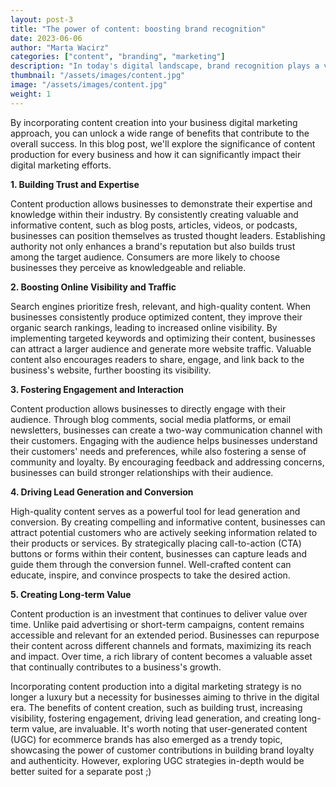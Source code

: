 ```yaml
---
layout: post-3
title: "The power of content: boosting brand recognition"
date: 2023-06-06
author: "Marta Wacirz"
categories: ["content", "branding", "marketing"]
description: "In today's digital landscape, brand recognition plays a vital role in the success of any business."
thumbnail: "/assets/images/content.jpg"
image: "/assets/images/content.jpg"
weight: 1
---
```

  By incorporating content creation into your business digital marketing approach, you can unlock a wide range of benefits that contribute to the overall success. In this blog post, we'll explore the significance of content production for every business and how it can significantly impact their digital marketing efforts.

<b> 1. Building Trust and Expertise </b>

Content production allows businesses to demonstrate their expertise and knowledge within their industry. By consistently creating valuable and informative content, such as blog posts, articles, videos, or podcasts, businesses can position themselves as trusted thought leaders. Establishing authority not only enhances a brand's reputation but also builds trust among the target audience. Consumers are more likely to choose businesses they perceive as knowledgeable and reliable.

<b>2. Boosting Online Visibility and Traffic </b>

Search engines prioritize fresh, relevant, and high-quality content. When businesses consistently produce optimized content, they improve their organic search rankings, leading to increased online visibility. By implementing targeted keywords and optimizing their content, businesses can attract a larger audience and generate more website traffic. Valuable content also encourages readers to share, engage, and link back to the business's website, further boosting its visibility.

<b>3. Fostering Engagement and Interaction </b>

Content production allows businesses to directly engage with their audience. Through blog comments, social media platforms, or email newsletters, businesses can create a two-way communication channel with their customers. Engaging with the audience helps businesses understand their customers' needs and preferences, while also fostering a sense of community and loyalty. By encouraging feedback and addressing concerns, businesses can build stronger relationships with their audience.

<b>4. Driving Lead Generation and Conversion</b>

High-quality content serves as a powerful tool for lead generation and conversion. By creating compelling and informative content, businesses can attract potential customers who are actively seeking information related to their products or services. By strategically placing call-to-action (CTA) buttons or forms within their content, businesses can capture leads and guide them through the conversion funnel. Well-crafted content can educate, inspire, and convince prospects to take the desired action.

<b>5. Creating Long-term Value</b>

Content production is an investment that continues to deliver value over time. Unlike paid advertising or short-term campaigns, content remains accessible and relevant for an extended period. Businesses can repurpose their content across different channels and formats, maximizing its reach and impact. Over time, a rich library of content becomes a valuable asset that continually contributes to a business's growth.

Incorporating content production into a digital marketing strategy is no longer a luxury but a necessity for businesses aiming to thrive in the digital era. The benefits of content creation, such as building trust, increasing visibility, fostering engagement, driving lead generation, and creating long-term value, are invaluable. It's worth noting that user-generated content (UGC) for ecommerce brands has also emerged as a trendy topic, showcasing the power of customer contributions in building brand loyalty and authenticity. However, exploring UGC strategies in-depth would be better suited for a separate post ;)
